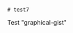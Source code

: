                                                                                                                                                                                                                                                                                                                                                                                   # test7
Test "graphical-gist"